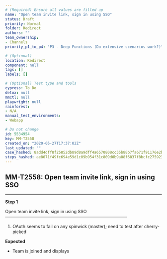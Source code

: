 ```yaml
---
# (Required) Ensure all values are filled up
name: "Open team invite link, sign in using SSO"
status: Draft
priority: Normal
folder: Redirect
authors: ""
team_ownership: 
- Channels
priority_p1_to_p4: "P3 - Deep Functions (Do extensive scenarios work?)"

# (Optional)
location: Redirect
component: null
tags: []
labels: []

# (Optional) Test type and tools
cypress: To Do
detox: null
mmctl: null
playwright: null
rainforest: 
- N/A
manual_test_environments: 
- Webapp

# Do not change
id: 5534954
key: MM-T2558
created_on: "2020-05-27T17:37:02Z"
last_updated: ""
case_hashed: 8add4dff8f25852db89d8a9dff4a6570808cc35b88b7fa671f91176e2b6ac454b8bb099feb9619e10b5610d67ebca3d6
steps_hashed: ae8071f49fc694e59d1c09b954f31c809d0b9a88f6837f8bcfc2759238966331efe24cfbc4953294ccb8512af75db541
---
```


<!-- (Auto-generated) Based on frontmatter's "key" and "name" -->

## MM-T2558: Open team invite link, sign in using SSO

---

**Step 1**

Open team invite link, sign in using SSO\
————————————————————————————

1. OAuth seems to fail on any spinwick (master); need to test after cherry-picked

**Expected**

- Team is joined and displays
